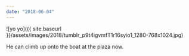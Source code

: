 ```yaml
---
date: "2018-06-04"
---
```


![yo yo]({{ site.baseurl }}/assets/images/2018/tumblr_p9t4igvmfT1r16syio1_1280-768x1024.jpg)

He can climb up onto the boat at the plaza now.
